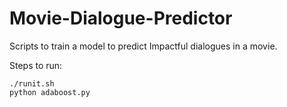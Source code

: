 # Movie-Dialogue-Predictor

Scripts to train a model to predict Impactful dialogues in a movie.

Steps to run:
~~~ 
./runit.sh
python adaboost.py 
~~~
